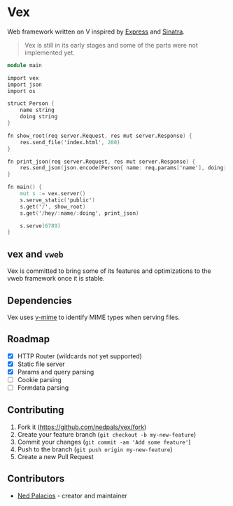# Vex
Web framework written on V inspired by [Express](https://expressjs.com/) and [Sinatra](https://sinatrarb.com).

> Vex is still in its early stages and some of the parts were not implemented yet.

```v
module main

import vex
import json
import os

struct Person {
    name string
    doing string
}

fn show_root(req server.Request, res mut server.Response) {
    res.send_file('index.html', 200)  
}

fn print_json(req server.Request, res mut server.Response) {
    res.send_json(json.encode(Person{ name: req.params['name'], doing: req.params['doing'] }), 200)
}

fn main() {
    mut s := vex.server()
    s.serve_static('public')
    s.get('/', show_root)
    s.get('/hey/:name/:doing', print_json)

    s.serve(6789)
}
```

## vex and `vweb`
Vex is committed to bring some of its features and optimizations to the vweb framework once it is stable. 

## Dependencies
Vex uses [v-mime](https://github.com/nedpals/v-mime) to identify MIME types when serving files.

## Roadmap
- [x] HTTP Router (wildcards not yet supported)
- [x] Static file server
- [x] Params and query parsing
- [ ] Cookie parsing
- [ ] Formdata parsing

## Contributing
1. Fork it (<https://github.com/nedpals/vex/fork>)
2. Create your feature branch (`git checkout -b my-new-feature`)
3. Commit your changes (`git commit -am 'Add some feature'`)
4. Push to the branch (`git push origin my-new-feature`)
5. Create a new Pull Request

<!-- ## License
[MIT](LICENSE) -->

## Contributors

- [Ned Palacios](https://github.com/nedpals) - creator and maintainer
